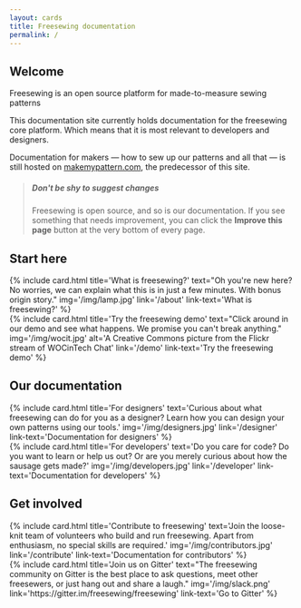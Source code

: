 ```yaml
---
layout: cards
title: Freesewing documentation
permalink: /
---
```

<div class="container">
    <div class="row">
        <div class="col-md-6 offset-md-3">
            <h2>Welcome</h2>
            <p class="lead">Freesewing is an open source platform for made-to-measure sewing patterns</p>
            <p>This documentation site currently holds documentation for the freesewing core platform.
            Which means that it is most relevant to developers and designers.</p>
            <p>Documentation for makers &mdash; how to sew up our patterns and all that &mdash; is still hosted on 
            <a href="https://makemypattern.com/">makemypattern.com</a>,
            the predecessor of this site.</p>
            <blockquote class="mt-4">
                <h5>Don't be shy to suggest changes</h5>
                <p>Freesewing is open source, and so is our documentation. If you see something that needs improvement,
                you can click the <b>Improve this page</b> button at the very bottom of every page.</p>
            </blockquote>
        </div>
    </div>
    <h2>Start here</h2>
    <div class="row">
        <div class="col-md-6 mb-3 mt-1">
            {% include card.html 
                title='What is freesewing?'
                text="Oh you're new here? No worries, we can explain what this is in just a few minutes. With bonus origin story."
                img='/img/lamp.jpg'
                link='/about'
                link-text='What is freesewing?'
            %}
        </div>
        <div class="col-md-6 mb-3 mt-1">
            {% include card.html 
                title='Try the freesewing demo'
                text="Click around in our demo and see what happens. We promise you can't break anything."
                img='/img/wocit.jpg'
                alt='A Creative Commons picture from the Flickr stream of WOCinTech Chat'
                link='/demo'
                link-text='Try the freesewing demo'
            %}
        </div>
    </div> <!-- .row -->
    <h2>Our documentation</h2>
    <div class="row">
        <div class="col-md-6 mb-3 mt-1">
            {% include card.html 
                title='For designers'
                text='Curious about what freesewing can do for you as a designer? Learn how you can design your own patterns using our tools.'
                img='/img/designers.jpg'
                link='/designer'
                link-text='Documentation for designers'
            %}
        </div>
        <div class="col-md-6 mb-3 mt-1">
            {% include card.html 
                title='For developers'
                text='Do you care for code? Do you want to learn or help us out? Or are you merely curious about how the sausage gets made?'
                img='/img/developers.jpg'
                link='/developer'
                link-text='Documentation for developers'
            %}
        </div>
    </div> <!-- .row -->
    <h2>Get involved</h2>
    <div class="row">
        <div class="col-md-6 mb-3 mt-1">
            {% include card.html 
                title='Contribute to freesewing'
                text='Join the loose-knit team of volunteers who build and run freesewing. Apart from enthusiasm, no special skills are required.'
                img='/img/contributors.jpg'
                link='/contribute'
                link-text='Documentation for contributors'
            %}
        </div>
        <div class="col-md-6 mb-3 mt-1">
            {% include card.html 
                title='Join us on Gitter'
                text="The freesewing community on Gitter is the best place to ask questions, meet other freesewers, or just hang out and share a laugh."
                img='/img/slack.png'
                link='https://gitter.im/freesewing/freesewing'
                link-text='Go to Gitter'
            %}
        </div>
    </div> <!-- .row -->
</div> <!-- .container -->
